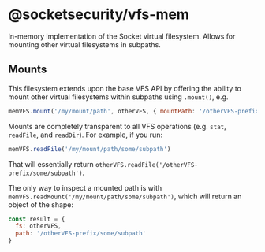 # @socketsecurity/vfs-mem

In-memory implementation of the Socket virtual filesystem. Allows for mounting other virtual filesystems in subpaths.

## Mounts
This filesystem extends upon the base VFS API by offering the ability to mount other virtual filesystems within subpaths using `.mount()`, e.g.

```js
memVFS.mount('/my/mount/path', otherVFS, { mountPath: '/otherVFS-prefix' })
```

Mounts are completely transparent to all VFS operations (e.g. `stat`, `readFile`, and `readDir`). For example, if you run:

```js
memVFS.readFile('/my/mount/path/some/subpath')
```

That will essentially return `otherVFS.readFile('/otherVFS-prefix/some/subpath')`.

The only way to inspect a mounted path is with `memVFS.readMount('/my/mount/path/some/subpath')`, which will return an object of the shape:

```js
const result = {
  fs: otherVFS,
  path: '/otherVFS-prefix/some/subpath'
}
```
